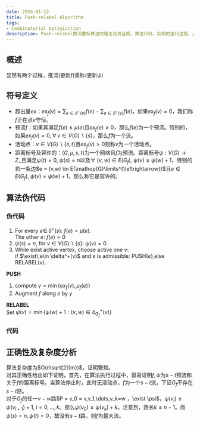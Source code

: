 ```yaml
---
date: 2024-01-12
title: Push-relabel Algorithm
tags:
- Combinatorial Optimizition
description: Push-relabel推流重标算法的理论及其证明，算法代码，实例的迭代过程、正确性证明、时间复杂度及其数据结构等方面总结
---
```

## 概述
显然有两个过程，推流(更新$f$)重标(更新$\psi$)
## 符号定义
- 超出量$ex$：$ex_f(v) = \sum_{e\in \delta^-(v)}f(e) - \sum_{e\in \delta^+(v)}f(e)$，如果$ex_f(v) = 0$，我们称$f$正在点$v$守恒。
- 预流$f$：如果其满足$f(e) \leq \mu(e)$且$ex_f(e) \geq 0$，那么$f(e)$为一个预流。特别的，如果$ex_f(v) = 0,\;\forall\;v\in V(G)\backslash \{s\}$，那么$f$为一个流。
- 活动点：$v\in V(G)\backslash \{s,t\}$且$ex_f(v) >0$则称$v$为一个活动点。
- 距离标号及容许的：$(G,\mu,s,t)$为一个网络且$f$为预流。距离标号$\psi : V(G)\rightarrow Z_+$且满足$\psi(t) = 0,\;\psi(s) = n$以及$\forall\;(v,w)\in E(G_f),\; \psi(v) \geq \psi(w) +1$，特别的若一条边$e = (v,w) \in E(\mathop{G}\limits^{\leftrightarrow})$且$e \in E(G_f),\;\psi(v) = \psi(w) +1$，那么称它是容许的。
## 算法伪代码
### 伪代码
1. For every $e\in\;\delta^+(s)$: $f(e) = \mu(e)$.    
   The other $e$: $f(e) = 0$
2. $\psi(s) = n$, for $v \in V(G)\backslash \{s\}$: $\psi(v) = 0$.
3. While exist active vertex, choose active one $v$:    
    if $\exist\;e\in \delta^+(v)$ and $e$ is admissible: PUSH($e$),else RELABEL(v).

**PUSH**    
1. compute $\gamma = \min\{ex_f(v),\mu_f(e)\}$
2. Augment $f$ along $e$ by $\gamma$    

**RELABEL**    
Set $\psi(v) = \min\{\psi(w)+1:(v,w)\in \delta^+_{G_f}(v)\}$
### 代码

## 正确性及复杂度分析
算法复杂度为$O(n\sqrt[2]{m})$，证明繁琐。    
对其正确性给出如下证明，首先，在算法执行过程中，容易证明$f,\psi$为$s-t$预流和关于$f$的距离标号。当算法停止时，此时无活动点，$f$为一个$s-t$流，下证$G_f$不存在$s-t$路。    
对于$G_f$的任一$v-w$路$P = v_0 = v,v_1,\dots,v_k=w ，\exist \psi$，$\psi(v_i)\leq \psi(v_{i+1})+1,\; i =0,\dots,k$。那么$\psi(v_0) \leq \psi(v_k)+k$。注意到，路长$k \leq n-1$。而$\psi(s) = n,\psi(t) = 0$，故没有$s-t$路，则$f$为最大流。
